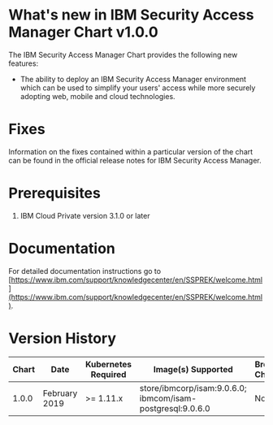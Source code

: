 # What's new in IBM Security Access Manager Chart v1.0.0

The IBM Security Access Manager Chart provides the following new features:

* The ability to deploy an IBM Security Access Manager environment which can be used to simplify your users' access while more securely adopting web, mobile and cloud technologies.

# Fixes
Information on the fixes contained within a particular version of the chart can be found in the official release notes for IBM Security Access Manager.

# Prerequisites
1. IBM Cloud Private version 3.1.0 or later

# Documentation
For detailed documentation instructions go to [https://www.ibm.com/support/knowledgecenter/en/SSPREK/welcome.html](https://www.ibm.com/support/knowledgecenter/en/SSPREK/welcome.html).


# Version History

| Chart | Date | Kubernetes Required | Image(s) Supported | Breaking Changes | Details
| ----- | ---- | ------------------- | ------------------ | ---------------- | -------
| 1.0.0 | February 2019 | >= 1.11.x | store/ibmcorp/isam:9.0.6.0; ibmcom/isam-postgresql:9.0.6.0 | None | Initial Chart

